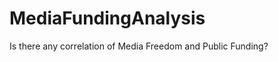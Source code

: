 MediaFundingAnalysis
====================

Is there any correlation of Media Freedom and Public Funding?
